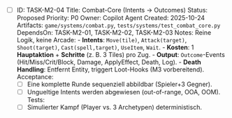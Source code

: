 - [ ] ID: TASK-M2-04
  Title: Combat-Core (Intents -> Outcomes)
  Status: Proposed
  Priority: P0
  Owner: Copilot Agent
  Created: 2025-10-24
  Artifacts: `game/systems/combat.py`, `tests/systems/test_combat_core.py`
  DependsOn: TASK-M2-01, TASK-M2-02, TASK-M2-03
  Notes:
  Reine Logik, keine Arcade:
        - **Intents**: `Move(tile)`, `Attack(target)`, `Shoot(target)`, `Cast(spell,target)`, `UseItem`, `Wait`.
        - **Kosten**: 1 **Hauptaktion** + **Schritte** (z. B. 3 Tiles) pro Zug.
        - **Output**: `Outcome`-Events (Hit/Miss/Crit/Block, Damage, ApplyEffect, Death, Log).
        - **Death Handling**: Entfernt Entity, triggert Loot-Hooks (M3 vorbereitend).
  Acceptance:
  - [ ] Eine komplette Runde sequenziell abbildbar (Spieler+3 Gegner).
  - [ ] Ungueltige Intents werden abgewiesen (out-of-range, OOA, OOM).
  Tests:
  - [ ] Simulierter Kampf (Player vs. 3 Archetypen) deterministisch.
